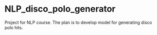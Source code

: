 # NLP_disco_polo_generator
Project for NLP course. The plan is to develop model for generating disco polo hits.

